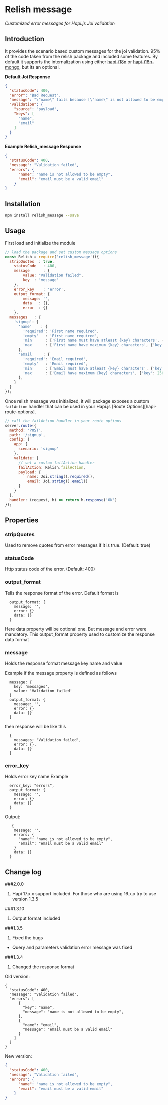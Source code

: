 # Relish message

_Customized error messages for Hapi.js Joi validation_


## Introduction

It provides the scenario based custom messages for the joi validation. 95% of the code taken from the relish package and included some features. By default it supports the internalization using either [hapi-i18n](https://github.com/codeva/hapi-i18n) or [hapi-i18n-mongo](https://github.com/sivabalan02/hapi-i18n-mongo), but its an optional. 

**Default Joi Response**
```json
{
  "statusCode": 400,
  "error": "Bad Request",
  "message": "\"name\" fails because [\"name\" is not allowed to be empty], \"email\" must be a valid email",
  "validation": {
    "source": "payload",
    "keys": [
      "name",
      "email"
    ]
  }
}
```

**Example Relish_message Response**
```json
{
  "statusCode": 400,
  "message": "Validation failed",
  "errors": {
      "name": "name is not allowed to be empty",
      "email": "email must be a valid email"
    }
}
```

## Installation
```sh
npm install relish_message --save
```

## Usage
First load and initialize the module

```js
// load the package and set custom message options
const Relish = require('relish_message')({
  stripQuotes  : true,
    statusCode   : 400,
    message      : {
        value: "Validation failed",
        key  : 'message'
    },
    error_key    : 'error',
    output_format: {
        message: '',
        data   : {},
        error  : {}
    },
  messages   : {
    'signup': {
      'name'    : {
        'required': 'First name required',
        'empty'   : 'First name required',
        'min'     : ['First name must have atleast {key} characters', {'key': 2}],
        'max'     : ['First name have maximum {key} characters', {'key': 35}]
      },
      'email'    : {
        'required': 'Email required',
        'empty'   : 'Email required',
        'min'     : ['Email must have atleast {key} characters', {'key': 3}],
        'max'     : ['Email have maximum {key} characters', {'key': 256}]
      },
    }
  }
});
```

Once relish message was initialized, it will package exposes a custom `failAction` handler that can be used in your Hapi.js [Route Options][hapi-route-options].

```js
// call the failAction handler in your route options
server.route({
  method: 'POST',
  path: '/signup',
  config: {
    app: {
      scenario: 'signup'
    },
    validate: {
      // set a custom failAction handler
      failAction: Relish.failAction,
      payload: {
          name: Joi.string().required(),
          email: Joi.string().email()
      }
    }
  },
  handler: (request, h) => return h.response('OK')
});
```

## Properties

### stripQuotes
 Used to remove quotes from error messages if it is true. (Default: true)

### statusCode
Http status code of the error. (Default: 400)

### output_format
Tells the response format of the error. Default format is
```
  output_format: {
    message: '',
    error: {}
    data: {}
  }
```
Here data property will be optional one. But message and error were mandatory. This output_format property used to customize the response data format

### message
Holds the response format message key name and value

Example if the message property is defined as follows 
```
  message: {
    key: 'messages',
    value: 'Validation failed'
  }
  output_format: {
    message: '',
    error: {}
    data: {}
  }
```

then response will be like this
```
  {
    messages: 'Validation failed',
    error: {},
    data: {}
  }
```
### error_key
Holds error key name
Example
```
  error_key: "errors",
  output_format: {
    message: '',
    error: {}
    data: {}
  }
```

Output: 
```
   {
    message: '',
    errors: {
      "name": "name is not allowed to be empty",
      "email": "email must be a valid email"
    }
    data: {}
  }
```

## Change log

###2.0.0
1) Hapi 17.x.x support included. For those who are using 16.x.x try to use version 1.3.5

###1.3.10
1) Output format included

###1.3.5
1) Fixed the bugs
  - Query and parameters validation error message was fixed

###1.3.4
1) Changed the response format 

Old version:
```
{
  "statusCode": 400,
  "message": "Validation failed",
  "errors": [
      {
        "key": "name",
        "message": "name is not allowed to be empty",
      },
      {
        "name": "email",
        "message": "email must be a valid email"
      }
    ]
  ]
}
```
New version:
```json
{
  "statusCode": 400,
  "message": "Validation failed",
  "errors": {
      "name": "name is not allowed to be empty",
      "email": "email must be a valid email"
    }
}
```